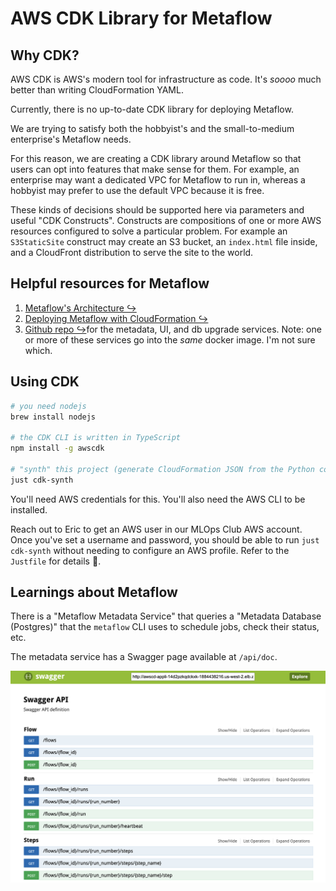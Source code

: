 # AWS CDK Library for Metaflow

## Why CDK?

AWS CDK is AWS's modern tool for infrastructure as code. It's *soooo* much better than writing CloudFormation YAML.

Currently, there is no up-to-date CDK library for deploying Metaflow. 

We are trying to satisfy both the hobbyist's and the small-to-medium enterprise's Metaflow needs.

For this reason, we are creating a CDK library around Metaflow so that users can opt into
features that make sense for them. For example, an enterprise may want a dedicated VPC
for Metaflow to run in, whereas a hobbyist may prefer to use the default VPC because it is free.

These kinds of decisions should be supported here via parameters and useful "CDK Constructs".
Constructs are compositions of one or more AWS resources configured to solve a particular problem.
For example an `S3StaticSite` construct may create an S3 bucket, an `index.html` file inside, and
a CloudFront distribution to serve the site to the world.

## Helpful resources for Metaflow

1. [Metaflow's Architecture ↪️](https://outerbounds.com/engineering/service-architecture/)
2. [Deploying Metaflow with CloudFormation ↪️](https://outerbounds.com/engineering/deployment/aws-managed/cloudformation/)
3. [Github repo ↪️](https://github.com/Netflix/metaflow-service)for the metadata, UI, and db upgrade services. Note: one or more of these services go into the *same* docker image. I'm not sure which.

## Using CDK

```bash
# you need nodejs
brew install nodejs

# the CDK CLI is written in TypeScript
npm install -g awscdk

# "synth" this project (generate CloudFormation JSON from the Python code)
just cdk-synth
```

You'll need AWS credentials for this. You'll also need the AWS CLI to be installed. 

Reach out to Eric to get an AWS user in our MLOps Club AWS account.
Once you've set a username and password, you should be able to run `just cdk-synth` without needing
to configure an AWS profile. Refer to the `Justfile` for details 🙂.

## Learnings about Metaflow

There is a "Metaflow Metadata Service" that queries a "Metadata Database (Postgres)"
that the `metaflow` CLI uses to schedule jobs, check their status, etc.

The metadata service has a Swagger page available at `/api/doc`.

![Metadata service swagger page](./docs/metadata-backend-service.png)